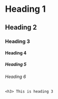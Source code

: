 # Heading 1
## Heading 2 
### Heading 3 
#### Heading 4
##### Heading 5 
###### Heading 6

```
<h3> This is heading 3
